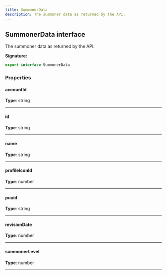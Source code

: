 ```yaml
---
title: SummonerData
description: The summoner data as returned by the API.
---
```


## SummonerData interface

The summoner data as returned by the API.

**Signature:**

```ts
export interface SummonerData 
```

### Properties

#### accountId



**Type**: string

---

#### id



**Type**: string

---

#### name



**Type**: string

---

#### profileIconId



**Type**: number

---

#### puuid



**Type**: string

---

#### revisionDate



**Type**: number

---

#### summonerLevel



**Type**: number

---

